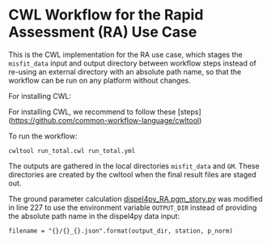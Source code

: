 # CWL Workflow for the Rapid Assessment (RA) Use Case

This is the CWL implementation for the RA use case, which 
stages the `misfit_data` input and output directory between workflow steps
instead of re-using an external directory with an absolute path name,
so that the workflow can be run on any platform without changes.

For installing CWL:

For installing CWL, we recommend to follow these [steps] (https://github.com/common-workflow-language/cwltool)

To run the workflow:
```
cwltool run_total.cwl run_total.yml
```

The outputs are gathered in the local directories `misfit_data` and `GM`.
These directories are created by the cwltool when the final result files are 
staged out.

The ground parameter calculation [dispel4py_RA.pgm_story.py](dispel4py_RA.pgm_story.py)
was modified in line 227 to use the environment variable `OUTPUT_DIR` instead
of providing the absolute path name in the dispel4py data input:
```
filename = "{}/{}_{}.json".format(output_dir, station, p_norm)
```
